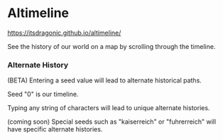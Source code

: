 # Altimeline
https://itsdragonic.github.io/altimeline/

See the history of our world on a map by scrolling through the timeline.

### Alternate History

(BETA) Entering a seed value will lead to alternate historical paths.

Seed "0" is our timeline.

Typing any string of characters will lead to unique alternate histories.

(coming soon) Special seeds such as "kaiserreich" or "fuhrerreich" will have specific alternate histories.
